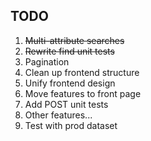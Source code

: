 ## TODO
1. ~~Multi-attribute searches~~
2. ~~Rewrite find unit tests~~
3. Pagination
4. Clean up frontend structure
5. Unify frontend design
6. Move features to front page
7. Add POST unit tests
8. Other features...
9. Test with prod dataset